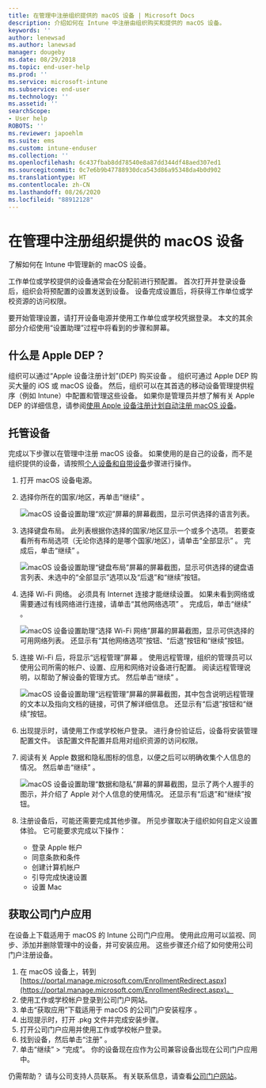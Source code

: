 ```yaml
---
title: 在管理中注册组织提供的 macOS 设备 | Microsoft Docs
description: 介绍如何在 Intune 中注册由组织购买和提供的 macOS 设备。
keywords: ''
author: lenewsad
ms.author: lanewsad
manager: dougeby
ms.date: 08/29/2018
ms.topic: end-user-help
ms.prod: ''
ms.service: microsoft-intune
ms.subservice: end-user
ms.technology: ''
ms.assetid: ''
searchScope:
- User help
ROBOTS: ''
ms.reviewer: japoehlm
ms.suite: ems
ms.custom: intune-enduser
ms.collection: ''
ms.openlocfilehash: 6c437fbab8dd78540e8a87dd344df48aed307ed1
ms.sourcegitcommit: 0c7e6b9b47788930dca543d86a95348da4b0d902
ms.translationtype: HT
ms.contentlocale: zh-CN
ms.lasthandoff: 08/26/2020
ms.locfileid: "88912128"
---
```

# <a name="enroll-your-organization-provided-macos-device-in-management"></a>在管理中注册组织提供的 macOS 设备

了解如何在 Intune 中管理新的 macOS 设备。  

工作单位或学校提供的设备通常会在分配前进行预配置。 首次打开并登录设备后，组织会将预配置的设置发送到设备。 设备完成设置后，将获得工作单位或学校资源的访问权限。

要开始管理设置，请打开设备电源并使用工作单位或学校凭据登录。 本文的其余部分介绍使用“设置助理”过程中将看到的步骤和屏幕。

## <a name="what-is-apple-dep"></a>什么是 Apple DEP？

组织可以通过“Apple 设备注册计划”(DEP) 购买设备  。 组织可通过 Apple DEP 购买大量的 iOS 或 macOS 设备。 然后，组织可以在其首选的移动设备管理提供程序（例如 Intune）中配置和管理这些设备。 如果你是管理员并想了解有关 Apple DEP 的详细信息，请参阅[使用 Apple 设备注册计划自动注册 macOS 设备](/intune/enrollment/device-enrollment-program-enroll-macos)。  

## <a name="get-your-device-managed"></a>托管设备

完成以下步骤以在管理中注册 macOS 设备。 如果使用的是自己的设备，而不是组织提供的设备，请按照[个人设备和自带设备](enroll-your-device-in-intune-macos-cp.md)步骤进行操作。  

1. 打开 macOS 设备电源。
2. 选择你所在的国家/地区，再单击“继续”  。  

   ![macOS 设备设置助理“欢迎”屏幕的屏幕截图，显示可供选择的语言列表。](./media/macos-dep-welcome-1808.png)
3. 选择键盘布局。 此列表根据你选择的国家/地区显示一个或多个选项。 若要查看所有布局选项（无论你选择的是哪个国家/地区），请单击“全部显示”  。 完成后，单击“继续”  。  

   ![macOS 设备设置助理“键盘布局”屏幕的屏幕截图，显示可供选择的键盘语言列表、未选中的“全部显示”选项以及“后退”和“继续”按钮。](./media/macos-dep-keyboard-1808.png)  
4. 选择 Wi-Fi 网络。 必须具有 Internet 连接才能继续设置。 如果未看到网络或需要通过有线网络进行连接，请单击“其他网络选项”  。 完成后，单击“继续”  。  

   ![macOS 设备设置助理“选择 Wi-Fi 网络”屏幕的屏幕截图，显示可供选择的可用网络列表。 还显示有“其他网络选项”按钮、“后退”按钮和“继续”按钮。](./media/macos-dep-wifi-1808.png)  
5. 连接 Wi-Fi 后，将显示“远程管理”屏幕  。 使用远程管理，组织的管理员可以使用公司所需的帐户、设置、应用和网络对设备进行配置。 阅读远程管理说明，以帮助了解设备的管理方式。 然后单击“继续”  。  

   ![macOS 设备设置助理“远程管理”屏幕的屏幕截图，其中包含说明远程管理的文本以及指向文档的链接，可供了解详细信息。 还显示有“后退”按钮和“继续”按钮。](./media/macos-dep-remote-management-1-1808.png)  
6. 出现提示时，请使用工作或学校帐户登录。 进行身份验证后，设备将安装管理配置文件。 该配置文件配置并启用对组织资源的访问权限。  
7. 阅读有关 Apple 数据和隐私图标的信息，以便之后可以明确收集个人信息的情况。 然后单击“继续”  。  

   ![macOS 设备设置助理“数据和隐私”屏幕的屏幕截图，显示了两个人握手的图示，并介绍了 Apple 对个人信息的使用情况。 还显示有“后退”和“继续”按钮。](./media/macos-dep-apple-data-privacy-1808.png)  
8. 注册设备后，可能还需要完成其他步骤。 所见步骤取决于组织如何自定义设置体验。 它可能要求完成以下操作：
    * 登录 Apple 帐户
    * 同意条款和条件
    * 创建计算机帐户
    * 引导完成快速设置
    * 设置 Mac

## <a name="get-the-company-portal-app"></a>获取公司门户应用

在设备上下载适用于 macOS 的 Intune 公司门户应用。 使用此应用可以监视、同步、添加并删除管理中的设备，并可安装应用。 这些步骤还介绍了如何使用公司门户注册设备。

1. 在 macOS 设备上，转到 [https://portal.manage.microsoft.com/EnrollmentRedirect.aspx](https://portal.manage.microsoft.com/EnrollmentRedirect.aspx)。
2. 使用工作或学校帐户登录到公司门户网站。 
3. 单击“获取应用”下载适用于 macOS 的公司门户安装程序  。
4. 出现提示时，打开 .pkg 文件并完成安装步骤。
5. 打开公司门户应用并使用工作或学校帐户登录。
6. 找到设备，然后单击“注册”  。
7. 单击“继续” > “完成”。 你的设备现在应作为公司兼容设备出现在公司门户应用中。

仍需帮助？ 请与公司支持人员联系。 有关联系信息，请查看[公司门户网站](https://go.microsoft.com/fwlink/?linkid=2010980)。